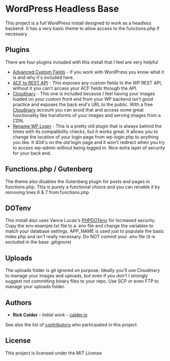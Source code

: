 # WordPress Headless Base

This project is a full WordPress install designed to work as a headless backend. It has a very basic theme to allow access to the functions.php if necessary.

## Plugins
There are four plugins included with this install that I feel are very helpful

* [Advanced Custom Fields](https://en-ca.wordpress.org/plugins/advanced-custom-fields/) - If you work with WordPress you know what it is and why it's included here.
* [ACF to REST API](https://wordpress.org/plugins/acf-to-rest-api/) - This exposes any custom fields to the WP REST API, without it you can't access your ACF fields through the API.
* [Cloudinary](https://wordpress.org/plugins/cloudinary-image-management-and-manipulation-in-the-cloud-cdn/) - This one is included because I feel having your images loaded on your custom front end from your WP backend isn't good practice and exposes the back end's URL to the public. With a free [Cloudinary](https://cloudinary.com) account you can avoid that and access some great functionality like transforms of your images and serving images from a CDN.
* [Rename WP Login](https://wordpress.org/plugins/rename-wp-login/) - This is a pretty old plugin that is always behind the times with its compatibility checks, but it works great. It allows you to change the location of your login page from wp-login.php to anything you like. It 404's on the old login page and it won't redirect when you try to access wp-admin without being logged in. Nice extra layer of security for your back end.

## Functions.php / Gutenberg

The theme also disables the Gutenberg plugin for posts and pages in functions.php. This is purely a functional choice and you can renable it by removing lines 6 & 7 from functions.php

## DOTenv

This install also uses Vance Lucas's [PHPDOTenv](https://github.com/vlucas/phpdotenv) for increased security. Copy the env-example.txt file to a .env file and change the variables to match your database settings. APP_NAME is used just to populate the basic index.php and isn't really necessary. Do NOT commit your .env file (it is excluded in the base .gitignore)

## Uploads

The uploads folder is git ignored on purpose. Ideally you'll use Cloudinary to manage your images and uploads, but even if you don't I strongly suggest not committing binary files to your repo. Use SCP or even FTP to manage your uploads folder.

## Authors

* **Rick Calder** - *Initial work* - [calder.io](https://calder.io)

See also the list of [contributors](https://github.com/your/project/contributors) who participated in this project.

## License

This project is licensed under the MIT License
